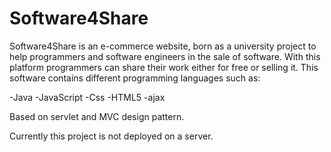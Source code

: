 # Software4Share
Software4Share is an e-commerce website, born as a university project to help programmers and software engineers in the sale of software.
With this platform programmers can share their work either for free or selling it.
This software contains different programming languages such as:

-Java
-JavaScript
-Css
-HTML5
-ajax

Based on servlet and MVC design pattern.

Currently this project is not deployed on a server.

